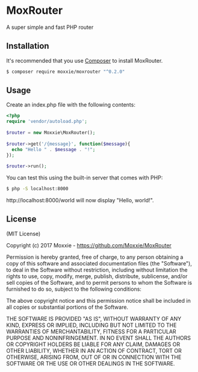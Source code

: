 MoxRouter
=========

A super simple and fast PHP router

## Installation

It's recommended that you use [Composer](https://getcomposer.org/) to install MoxRouter.

```bash
$ composer require moxxie/moxrouter "^0.2.0"
```
## Usage

Create an index.php file with the following contents:

```php
<?php
require 'vendor/autoload.php';
 
$router = new Moxxie\MoxRouter();
 
$router->get('/{message}', function($message){
  echo "Hello " . $message . "!";
});
 
$router->run();
```

You can test this using the built-in server that comes with PHP:
```bash
$ php -S localhost:8000
```

http://localhost:8000/world will now display "Hello, world!".

## License

(MIT License)

Copyright (c) 2017 Moxxie - https://github.com/Moxxie/MoxRouter

Permission is hereby granted, free of charge, to any person obtaining a copy of this software and associated documentation files (the "Software"), to deal in the Software without restriction, including without limitation the rights to use, copy, modify, merge, publish, distribute, sublicense, and/or sell copies of the Software, and to permit persons to whom the Software is furnished to do so, subject to the following conditions:

The above copyright notice and this permission notice shall be included in all copies or substantial portions of the Software.

THE SOFTWARE IS PROVIDED "AS IS", WITHOUT WARRANTY OF ANY KIND, EXPRESS OR IMPLIED, INCLUDING BUT NOT LIMITED TO THE WARRANTIES OF MERCHANTABILITY, FITNESS FOR A PARTICULAR PURPOSE AND NONINFRINGEMENT. IN NO EVENT SHALL THE AUTHORS OR COPYRIGHT HOLDERS BE LIABLE FOR ANY CLAIM, DAMAGES OR OTHER LIABILITY, WHETHER IN AN ACTION OF CONTRACT, TORT OR OTHERWISE, ARISING FROM, OUT OF OR IN CONNECTION WITH THE SOFTWARE OR THE USE OR OTHER DEALINGS IN THE SOFTWARE.
